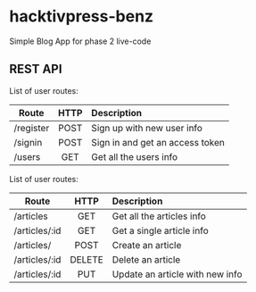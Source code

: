 # hacktivpress-benz

Simple Blog App for phase 2 live-code

## REST API

List of user routes:

| Route         | HTTP          | Description                     |
| ------------- |:-------------:| :------------------------------ |
| /register     |POST           | Sign up with new user info      |
| /signin       |POST           | Sign in and get an access token |
| /users        |GET            | Get all the users info          |


List of user routes:

| Route            | HTTP          | Description                      |
| ---------------- |:-------------:| :------------------------------- |
| /articles        |GET            | Get all the articles info        |
| /articles/:id    |GET            | Get a single article info        |
| /articles/       |POST           | Create an article                |
| /articles/:id    |DELETE         | Delete an article                |
| /articles/:id    |PUT            | Update an article with new info  |
